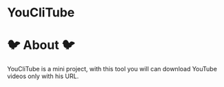 # YouCliTube

# 🐦 About 🐦

<p>
YouCliTube is a mini project, with this tool you will can download YouTube videos only with his URL.

</p>

